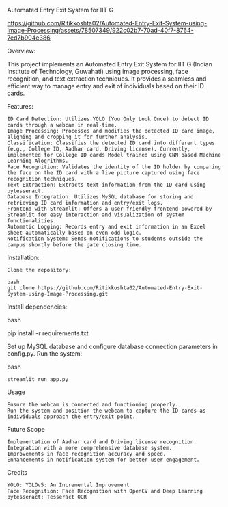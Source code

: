 Automated Entry Exit System for IIT G

https://github.com/Ritikkoshta02/Automated-Entry-Exit-System-using-Image-Processing/assets/78507349/922c02b7-70ad-40f7-8764-7ed7b904e386


Overview:

This project implements an Automated Entry Exit System for IIT G (Indian Institute of Technology, Guwahati) using image processing, face recognition, and text extraction techniques. It provides a seamless and efficient way to manage entry and exit of individuals based on their ID cards.

Features:

    ID Card Detection: Utilizes YOLO (You Only Look Once) to detect ID cards through a webcam in real-time.
    Image Processing: Processes and modifies the detected ID card image, aligning and cropping it for further analysis.
    Classification: Classifies the detected ID card into different types (e.g., College ID, Aadhar card, Driving license). Currently, implemented for College ID cards Model trained using CNN based Machine Learning Alogrithms.
    Face Recognition: Validates the identity of the ID holder by comparing the face on the ID card with a live picture captured using face recognition techniques.
    Text Extraction: Extracts text information from the ID card using pytesseract.
    Database Integration: Utilizes MySQL database for storing and retrieving ID card information and entry/exit logs.
    Frontend with Streamlit: Offers a user-friendly frontend powered by Streamlit for easy interaction and visualization of system functionalities.
    Automatic Logging: Records entry and exit information in an Excel sheet automatically based on even-odd logic.
    Notification System: Sends notifications to students outside the campus shortly before the gate closing time.

Installation:

    Clone the repository:

    bash
    git clone https://github.com/Ritikkoshta02/Automated-Entry-Exit-System-using-Image-Processing.git

Install dependencies:

bash

pip install -r requirements.txt

Set up MySQL database and configure database connection parameters in config.py.
Run the system:

bash

    streamlit run app.py

Usage

    Ensure the webcam is connected and functioning properly.
    Run the system and position the webcam to capture the ID cards as individuals approach the entry/exit point.

Future Scope

    Implementation of Aadhar card and Driving license recognition.
    Integration with a more comprehensive database system.
    Improvements in face recognition accuracy and speed.
    Enhancements in notification system for better user engagement.

Credits

    YOLO: YOLOv5: An Incremental Improvement
    Face Recognition: Face Recognition with OpenCV and Deep Learning
    pytesseract: Tesseract OCR

